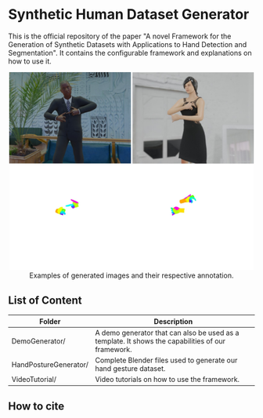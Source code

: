 # Synthetic Human Dataset Generator

This is the official repository of the paper "A novel Framework for the Generation of Synthetic Datasets with Applications to Hand Detection and Segmentation". It contains the configurable framework and explanations on how to use it.

<p align="center">
    <img src="Title.jpg" alt="Title image" width="500"/><br/>
    Examples of generated images and their respective annotation.
</p>

## List of Content
| Folder | Description |
|------|------|
| DemoGenerator/						| A demo generator that can also be used as a template. It shows the capabilities of our framework. |
| HandPostureGenerator/					| Complete Blender files used to generate our hand gesture dataset.|
| VideoTutorial/					| Video tutorials on how to use the framework. |


## How to cite